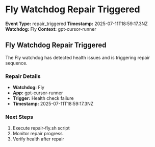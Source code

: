 # Fly Watchdog Repair Triggered

**Event Type:** repair_triggered
**Timestamp:** 2025-07-11T18:59:17.3NZ
**Watchdog:** Fly
**Context:** gpt-cursor-runner


## Fly Watchdog Repair Triggered

The Fly watchdog has detected health issues and is triggering repair sequence.

### Repair Details
- **Watchdog:** Fly
- **App:** gpt-cursor-runner
- **Trigger:** Health check failure
- **Timestamp:** 2025-07-11T18:59:17.3NZ

### Next Steps
1. Execute repair-fly.sh script
2. Monitor repair progress
3. Verify health after repair


